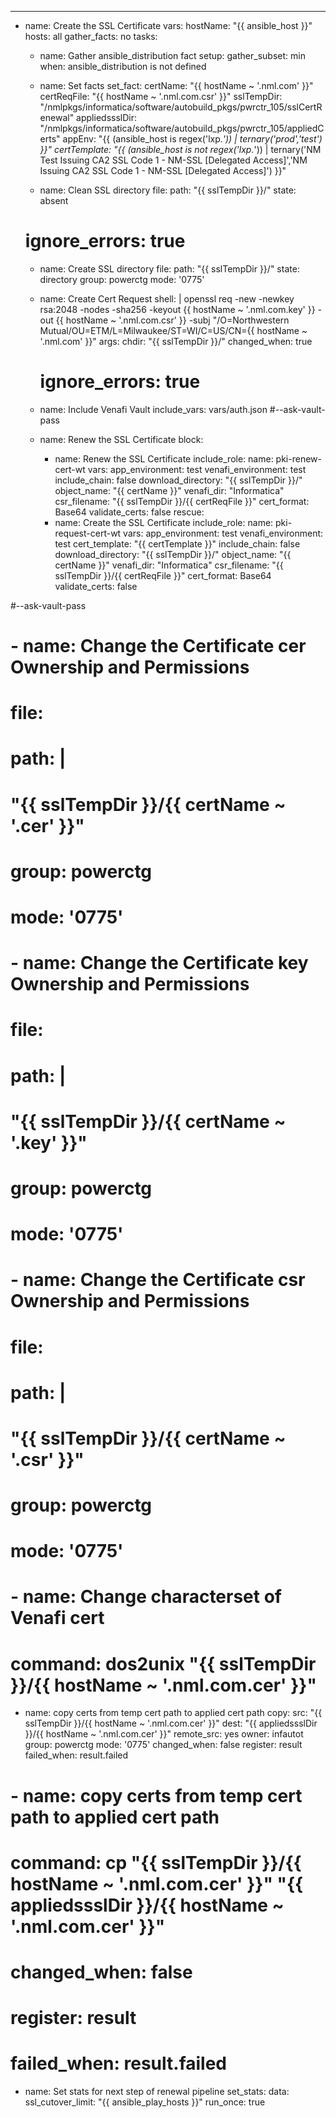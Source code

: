 ---
- name: Create the SSL Certificate
  vars:
    hostName: "{{ ansible_host }}"
  hosts: all
  gather_facts: no
  tasks:
  - name: Gather ansible_distribution fact
    setup:
      gather_subset: min
    when: ansible_distribution is not defined
  
  - name: Set facts
    set_fact:
      certName: "{{ hostName ~ '.nml.com' }}"
      certReqFile: "{{ hostName ~ '.nml.com.csr' }}"
      sslTempDir: "/nmlpkgs/informatica/software/autobuild_pkgs/pwrctr_105/sslCertRenewal"
      appliedssslDir: "/nmlpkgs/informatica/software/autobuild_pkgs/pwrctr_105/appliedCerts"
      appEnv: "{{ (ansible_host is regex('lxp.*')) | ternary('prod','test') }}"
      certTemplate: "{{ (ansible_host is not regex('lxp.*')) | ternary('NM Test Issuing CA2 SSL Code 1 - NM-SSL [Delegated Access]','NM Issuing CA2 SSL Code 1 - NM-SSL [Delegated Access]') }}" 

  - name: Clean SSL directory
    file:
      path: "{{ sslTempDir }}/"
      state: absent
  # ignore_errors: true

  - name: Create SSL directory
    file:
      path: "{{ sslTempDir }}/"
      state: directory
      group: powerctg
      mode: '0775'


  - name: Create Cert Request
    shell: |
      openssl req -new -newkey rsa:2048 -nodes -sha256 -keyout {{ hostName ~ '.nml.com.key' }} -out {{ hostName ~ '.nml.com.csr' }} -subj "/O=Northwestern Mutual/OU=ETM/L=Milwaukee/ST=WI/C=US/CN={{ hostName ~ '.nml.com' }}"
    args:
      chdir: "{{ sslTempDir }}/"
    changed_when: true
    # ignore_errors: true


  - name: Include Venafi Vault
    include_vars: vars/auth.json
    #--ask-vault-pass
  - name: Renew the SSL Certificate
    block:
      - name: Renew the SSL Certificate
        include_role:
          name: pki-renew-cert-wt
        vars:
          app_environment: test
          venafi_environment: test
          include_chain: false
          download_directory: "{{ sslTempDir }}/"
          object_name: "{{ certName }}"
          venafi_dir: "Informatica"
          csr_filename: "{{ sslTempDir }}/{{ certReqFile }}"
          cert_format: Base64
          validate_certs: false
    rescue:
    - name: Create the SSL Certificate
      include_role:
        name: pki-request-cert-wt
      vars:
        app_environment: test
        venafi_environment: test
        cert_template: "{{ certTemplate }}"
        include_chain: false
        download_directory: "{{ sslTempDir }}/"
        object_name: "{{ certName }}"
        venafi_dir: "Informatica"
        csr_filename: "{{ sslTempDir }}/{{ certReqFile }}"
        cert_format: Base64
        validate_certs: false
        
#--ask-vault-pass

#  - name: Change the Certificate cer Ownership and Permissions
#    file:
#      path: |
#         "{{ sslTempDir }}/{{ certName ~ '.cer' }}"
#      group: powerctg  
#      mode: '0775'

#  - name: Change the Certificate key Ownership and Permissions
#    file:
#      path: |
#         "{{ sslTempDir }}/{{ certName ~ '.key' }}"
#      group: powerctg  
#      mode: '0775'

#  - name: Change the Certificate csr Ownership and Permissions
#    file:
#      path: |
#         "{{ sslTempDir }}/{{ certName ~ '.csr' }}"
#      group: powerctg  
#      mode: '0775'

  # - name: Change characterset of Venafi cert
  #   command: dos2unix  "{{ sslTempDir }}/{{ hostName ~ '.nml.com.cer' }}" 
  
  - name: copy certs from temp cert path to applied cert path
    copy: 
      src: "{{ sslTempDir }}/{{ hostName ~ '.nml.com.cer' }}"
      dest: "{{ appliedssslDir }}/{{ hostName ~ '.nml.com.cer' }}"
      remote_src: yes
      owner: infautot
      group: powerctg
      mode: '0775'
    changed_when: false
    register: result
    failed_when: result.failed


  # - name: copy certs from temp cert path to applied cert path
  #   command: cp "{{ sslTempDir }}/{{ hostName ~ '.nml.com.cer' }}" "{{ appliedssslDir }}/{{ hostName ~ '.nml.com.cer' }}"
  #   changed_when: false
  #   register: result
  #   failed_when: result.failed


  - name: Set stats for next step of renewal pipeline
    set_stats:
      data:
        ssl_cutover_limit: "{{ ansible_play_hosts }}"
    run_once: true

